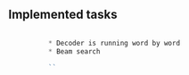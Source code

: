 ## Implemented tasks

```javascript

          * Decoder is running word by word
          * Beam search 
          
          ``

